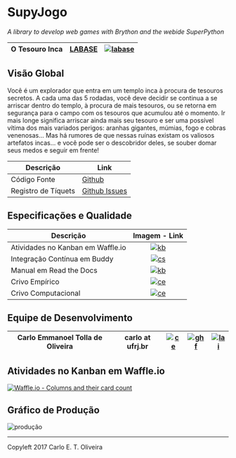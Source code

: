 # SupyJogo
*A library to develop web games with Brython and the webide SuperPython*

[by]: http://brython.info "Brython"
[lb]: http://labase.selfip.org "LABASE - Laboratório de Automação de Sistemas Educacionais"
[gh]: https://github.com/SuPyPerson/SupyJogo "Github"
[ghi]: https://github.com/SuPyPerson/SupyJogo/issues "Github-Issues"
[kbl]: http://waffle.io/SuPyPerson/SupyJogo "Waffle"
[id]: https://s19.postimg.org/us98poo43/labaselegon.png
[kb]: https://badge.waffle.io/SuPyPerson/SupyJogo.svg?label=ready&title=Ready
[cs]: https://codeship.com/projects/d29b88d0-d312-0133-315e-6af7e052eb76/status?branch=master
[csl]: https://codeship.com/projects/142015 "Codeship"
[rd]: https://readthedocs.org/projects/SupyJogo/badge/?version=latest
[rdl]: http://SupyJogo.readthedocs.org/ "Read the Docs"
[ce]: http://activufrj.nce.ufrj.br/static/favicon.ico
[cel]: http://activufrj.nce.ufrj.br/wiki/labase/SupyJogo_Crivo_Empirico "ActivUfrj Crivo Empírico"
[ccl]: http://activufrj.nce.ufrj.br/wiki/labase/SupyJogo_Crivo_Computacional "ActivUfrj Crivo Computacional"
[ceo]: http://activufrj.nce.ufrj.br/wiki/carlo/home "ActivUfrj Carlo"
[cgh]: https://github.com/cetoli "Carlo Github cetoli"
[ghf]: https://assets-cdn.github.com/favicon.ico "Github"
[lai]: http://buscatextual.cnpq.br/buscatextual/images/v2/fav_ico_lattes.ico
[cla]: http://lattes.cnpq.br/9627675808739540 "Currículo Lattes"

| O Tesouro Inca                                | [LABASE][lb]  | [![labase][id]][lb]  |
|-----------------------------------------------|---------------|----------------------|

Visão Global
------------


Você é um explorador que entra em um templo inca à
procura de tesouros secretos. A cada uma das 5 rodadas,
você deve decidir se continua a se arriscar dentro do
templo, à procura de mais tesouros, ou se retorna em
segurança para o campo com os tesouros que acumulou até
o momento. Ir mais longe significa arriscar ainda mais
seu tesouro e ser uma possível vítima dos mais variados
perigos: aranhas gigantes, múmias, fogo e 
cobras venenosas... Mas há rumores de que nessas ruínas
existam os valiosos artefatos incas... e você pode ser o
descobridor deles, se souber domar seus medos e seguir
em frente!



| Descrição             | Link                   |
|-----------------------|------------------------|
| Código Fonte          | [Github][gh]           |
| Registro de Tíquets   | [Github Issues][ghi]   |

Especificações e Qualidade
--------------------------

| Descrição                          | Imagem - Link    |
|------------------------------------|:----------------:|
|  Atividades no Kanban em Waffle.io | [![kb][kb]][kbl] |
| Integração Contínua em Buddy       | [![cs][cs]][csl] |
|  Manual em Read the Docs           | [![kb][rd]][rdl] |
| Crivo Empírico                     | [![ce][ce]][cel] |
| Crivo Computacional                | [![ce][ce]][ccl] |

Equipe de Desenvolvimento
-------------------------

| Carlo Emmanoel Tolla de Oliveira    | carlo at ufrj.br |[![ce]][ceo] | [![ghf]][cgh] | [![lai]][cla] |
|-------------------------------------|------------------|-------------|---------------|---------------|

Atividades no Kanban em Waffle.io
---------------------------------
[![Waffle.io - Columns and their card count](https://badge.waffle.io/SuPyPerson/SupyJogo.svg?columns=all)](https://waffle.io/SuPyPerson/SupyJogo)

Gráfico de Produção
-------------------
![produção](https://graphs.waffle.io/SuPyPerson/SupyJogo/throughput.svg)

---------------------------------------
Copyleft 2017 Carlo E. T. Oliveira
